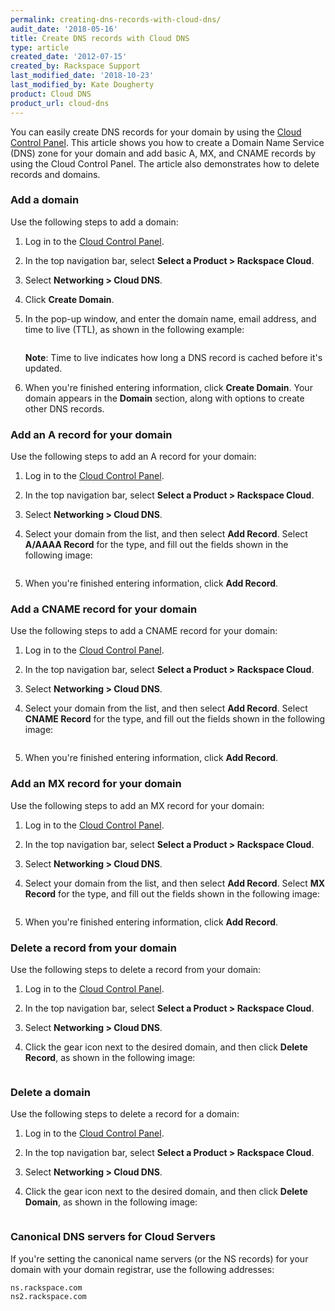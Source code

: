 ```yaml
---
permalink: creating-dns-records-with-cloud-dns/
audit_date: '2018-05-16'
title: Create DNS records with Cloud DNS
type: article
created_date: '2012-07-15'
created_by: Rackspace Support
last_modified_date: '2018-10-23'
last_modified_by: Kate Dougherty
product: Cloud DNS
product_url: cloud-dns
---
```


You can easily create DNS records for your domain by using the
[Cloud Control Panel](https://login.rackspace.com/). This article shows you
how to create a Domain Name Service (DNS) zone for your domain and add basic
A, MX, and CNAME records by using the Cloud Control Panel. The article also
demonstrates how to delete records and domains.

### Add a domain

Use the following steps to add a domain:

1.  Log in to the [Cloud Control Panel](https://login.rackspace.com/).

2.  In the top navigation bar, select **Select a Product > Rackspace Cloud**.

3.  Select **Networking > Cloud DNS**.

4.  Click **Create Domain**.

5.  In the pop-up window, and enter the domain name, email address, and time to
    live (TTL), as shown in the following example:

    <img src="{% asset_path cloud-dns/creating-dns-records-with-cloud-dns/2.png %}" alt="" />

    **Note**: Time to live indicates how long a DNS record is cached before it's updated.

6.  When you're finished entering information, click **Create
    Domain**. Your domain appears in the **Domain** section, along with
    options to create other DNS records.

### Add an A record for your domain

Use the following steps to add an A record for your domain:

1.  Log in to the [Cloud Control Panel](https://login.rackspace.com/).

2.  In the top navigation bar, select **Select a Product > Rackspace Cloud**.

3.  Select **Networking > Cloud DNS**.

4.  Select your domain from the list, and then select **Add Record**.
    Select **A/AAAA Record** for the type, and fill out the fields shown in
    the following image:

    <img src="{% asset_path cloud-dns/creating-dns-records-with-cloud-dns/3.png %}" alt="" />

5.  When you're finished entering information, click **Add Record**.

### Add a CNAME record for your domain

Use the following steps to add a CNAME record for your domain:

1.  Log in to the [Cloud Control Panel](https://login.rackspace.com/).

2.  In the top navigation bar, select **Select a Product > Rackspace Cloud**.

3.  Select **Networking > Cloud DNS**.

4.  Select your domain from the list, and then select **Add Record**. Select
    **CNAME Record** for the type, and fill out the fields shown in the
    following image:

    <img src="{% asset_path cloud-dns/creating-dns-records-with-cloud-dns/4.png %}" alt="" />

5.  When you're finished entering information, click **Add Record**.

### Add an MX record for your domain

Use the following steps to add an MX record for your domain:

1.  Log in to the [Cloud Control Panel](https://login.rackspace.com/).

2.  In the top navigation bar, select **Select a Product > Rackspace Cloud**.

3.  Select **Networking > Cloud DNS**.

4.  Select your domain from the list, and then select **Add Record**. Select
    **MX Record** for the type, and fill out the fields shown in the following
    image:

    <img src="{% asset_path cloud-dns/creating-dns-records-with-cloud-dns/5.png %}" alt="" />

5.  When you're finished entering information, click **Add Record**.

### Delete a record from your domain

Use the following steps to delete a record from your domain:

1.  Log in to the [Cloud Control Panel](https://login.rackspace.com/).

2.  In the top navigation bar, select **Select a Product > Rackspace Cloud**.

3.  Select **Networking > Cloud DNS**.

4.  Click the gear icon next to the desired domain, and then click **Delete
    Record**, as shown in the following image:

    <img src="{% asset_path cloud-dns/creating-dns-records-with-cloud-dns/6.png %}" alt="" />

### Delete a domain

Use the following steps to delete a record for a domain:

1.  Log in to the [Cloud Control Panel](https://login.rackspace.com/).

2.  In the top navigation bar, select **Select a Product > Rackspace Cloud**.

3.  Select **Networking > Cloud DNS**.

4.  Click the gear icon next to the desired domain, and then click **Delete
    Domain**, as shown in the following image:

    <img src="{% asset_path cloud-dns/creating-dns-records-with-cloud-dns/7.png %}" alt="" />

### Canonical DNS servers for Cloud Servers

If you're setting the canonical name servers (or the NS records) for your
domain with your domain registrar, use the following addresses:

    ns.rackspace.com
    ns2.rackspace.com
